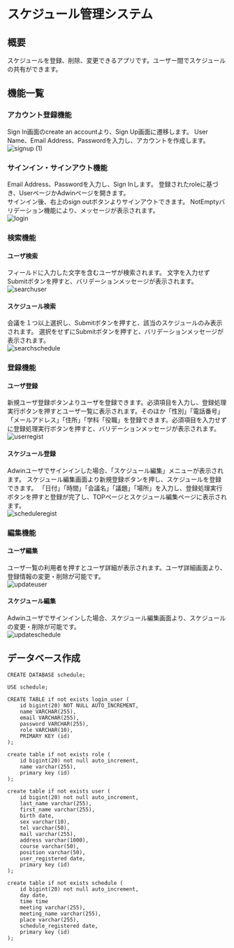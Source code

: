 # スケジュール管理システム
## 概要
スケジュールを登録、削除、変更できるアプリです。ユーザー間でスケジュールの共有ができます。
<br>
## 機能一覧
### アカウント登録機能
Sign In画面のcreate an accountより、Sign Up画面に遷移します。
User Name、Email Address、Passwordを入力し、アカウントを作成します。<br>
![signup (1)](https://github.com/user-attachments/assets/69d706bd-0c98-44f1-8558-ca256bb23ceb)
<br>

### サインイン・サインアウト機能
Email Address、Passwordを入力し、Sign Inします。
登録されたroleに基づき、UserページかAdwinページを開きます。<br>
サインイン後、右上のsign outボタンよりサインアウトできます。
NotEmptyバリデーション機能により、メッセージが表示されます。
<br>
![login](https://github.com/user-attachments/assets/14a39bd2-2978-437e-a103-46b85bf91131)
<br>

### 検索機能
#### ユーザ検索
フィールドに入力した文字を含むユーザが検索されます。
文字を入力せずSubmitボタンを押すと、バリデーションメッセージが表示されます。
<br>
![searchuser](https://github.com/user-attachments/assets/aac79dcf-cf49-4ab6-88a5-44be882dde52)
<br>

#### スケジュール検索
会議を１つ以上選択し、Submitボタンを押すと、該当のスケジュールのみ表示されます。
選択をせずにSubmitボタンを押すと、バリデーションメッセージが表示されます。
<br>
![searchschedule](https://github.com/user-attachments/assets/66ef4cb7-961f-476e-9f16-4408c4ad79a6)
<br>

### 登録機能
#### ユーザ登録
新規ユーザ登録ボタンよりユーザを登録できます。必須項目を入力し、登録処理実行ボタンを押すとユーザ一覧に表示されます。そのほか「性別」「電話番号」「メールアドレス」「住所」「学科「役職」を登録できます。必須項目を入力せずに登録処理実行ボタンを押すと、バリデーションメッセージが表示されます。
<br>
![userregist](https://github.com/user-attachments/assets/62d1ef2b-65b6-4390-9fa0-d5f8bf82bd04)
<br>

#### スケジュール登録
Adwinユーザでサインインした場合、「スケジュール編集」メニューが表示されます。
スケジュール編集画面より新規登録ボタンを押し、スケジュールを登録できます。
「日付」「時間」「会議名」「議題」「場所」を入力し、登録処理実行ボタンを押すと登録が完了し、TOPページとスケジュール編集ページに表示されます。
<br>
![scheduleregist](https://github.com/user-attachments/assets/59a6a90a-3ca5-484e-8700-f59cddef34ce)
<br>

### 編集機能
#### ユーザ編集
ユーザ一覧の利用者を押すとユーザ詳細が表示されます。ユーザ詳細画面より、登録情報の変更・削除が可能です。
<br>
![updateuser](https://github.com/user-attachments/assets/2ce91a49-1630-4b61-9d86-66f532cc5268)
<br>

#### スケジュール編集
Adwinユーザでサインインした場合、スケジュール編集画面より、スケジュールの変更・削除が可能です。
<br>
![updateschedule](https://github.com/user-attachments/assets/e7cb535e-21cc-4751-9a32-a5d97bee0f6f)
<br>

## データベース作成
```
CREATE DATABASE schedule;

USE schedule;

CREATE TABLE if not exists login_user (
	id bigint(20) NOT NULL AUTO_INCREMENT,
	name VARCHAR(255),
	email VARCHAR(255),
	password VARCHAR(255),
	role VARCHAR(10),
	PRIMARY KEY (id)
);

create table if not exists role (
	id bigint(20) not null auto_increment,
	name varchar(255),
	primary key (id)
);

create table if not exists user (
	id bigint(20) not null auto_increment,
	last_name varchar(255),
	first_name varchar(255),
	birth date,
	sex varchar(10),
	tel varchar(50),
	mail varchar(255),
	address varchar(1000),
	course varchar(50),
	position varchar(50),
	user_registered date,
	primary key (id)
);

create table if not exists schedule (
	id bigint(20) not null auto_increment,
	day date,
	time time
	meeting varchar(255),
	meeting_name varchar(255),
	place varchar(255),
	schedule_registered date,
	primary key (id)
);
```
